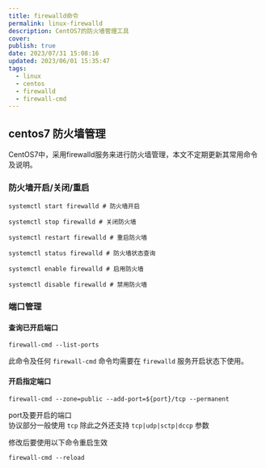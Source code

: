```yaml
---
title: firewalld命令
permalink: linux-firewalld
description: CentOS7的防火墙管理工具
cover: 
publish: true
date: 2023/07/31 15:08:16
updated: 2023/06/01 15:35:47
tags:
  - linux
  - centos
  - firewalld
  - firewall-cmd
---
```


## centos7 防火墙管理

CentOS7中，采用firewalld服务来进行防火墙管理，本文不定期更新其常用命令及说明。

### 防火墙开启/关闭/重启

```shell
systemctl start firewalld # 防火墙开启

systemctl stop firewalld # 关闭防火墙

systemctl restart firewalld # 重启防火墙

systemctl status firewalld # 防火墙状态查询

systemctl enable firewalld # 启用防火墙

systemctl disable firewalld # 禁用防火墙
```

### 端口管理

#### 查询已开启端口

```shell
firewall-cmd --list-ports
```

此命令及任何 `firewall-cmd` 命令均需要在 `firewalld` 服务开启状态下使用。

#### 开启指定端口

```shell
firewall-cmd --zone=public --add-port=${port}/tcp --permanent
```

port及要开启的端口  
协议部分一般使用 `tcp` 除此之外还支持 `tcp|udp|sctp|dccp` 参数

修改后要使用以下命令重启生效

```shell
firewall-cmd --reload
```
 
